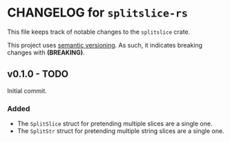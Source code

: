 # CHANGELOG for `splitslice-rs`
This file keeps track of notable changes to the `splitslice` crate.

This project uses [semantic versioning](https://semver.org). As such, it indicates breaking changes with **(BREAKING)**.


## v0.1.0 - TODO
Initial commit.

### Added
- The `SplitSlice` struct for pretending multiple slices are a single one.
- The `SplitStr` struct for pretending multiple string slices are a single one.
